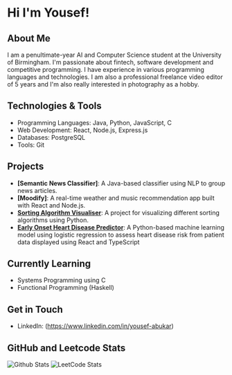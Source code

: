 # Hi I'm Yousef!

## About Me
I am a penultimate-year AI and Computer Science student at the University of Birmingham. I'm passionate about fintech, software development and competitive programming. I have experience in various programming languages and technologies.
I am also a professional freelance video editor of 5 years and I'm also really interested in photography as a hobby.

## Technologies & Tools
- Programming Languages: Java, Python, JavaScript, C
- Web Development: React, Node.js, Express.js
- Databases: PostgreSQL
- Tools: Git

## Projects
- **[Semantic News Classifier]**: A Java-based classifier using NLP to group news articles.
- **[Moodify]**: A real-time weather and music recommendation app built with React and Node.js.
- **[Sorting Algorithm Visualiser](https://github.com/yousefabukar/Sorting-Algorithm-Visualiser)**: A project for visualizing different sorting algorithms using Python.
- **[Early Onset Heart Disease Predictor](https://github.com/yousefabukar/heart-disease-predictor)**: A Python-based machine learning model using logistic regression to assess heart disease risk from patient data displayed using React and TypeScript

## Currently Learning
- Systems Programming using C
- Functional Programming (Haskell)

## Get in Touch
- LinkedIn: (https://www.linkedin.com/in/yousef-abukar)

## GitHub and Leetcode Stats
![Github Stats](https://github-readme-stats.vercel.app/api?username=yousefabukar&show_icons=true&theme=radical)
![LeetCode Stats](https://leetcode.card.workers.dev/yousefpng?theme=dark&font=source_code_pro&extension=null)
